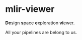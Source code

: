 # mlir-viewer

**De**sign **s**pace **e**xploration **vi**ewer.

All your pipelines are belong to us.
